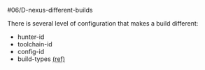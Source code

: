 #06/D-nexus-different-builds

There is several level of configuration that makes a  build different:
- hunter-id
- toolchain-id
- config-id
- build-types
[(ref)](https://docs.hunter.sh/en/latest/overview/customization.html)